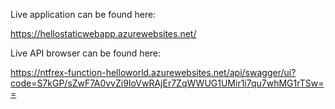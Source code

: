 Live application can be found here:

https://hellostaticwebapp.azurewebsites.net/

Live API browser can be found here:

https://ntfrex-function-helloworld.azurewebsites.net/api/swagger/ui?code=S7kGP/sZwF7A0vvZi9IoVwRAjEr7ZqWWUG1UMir1i7qu7whMG1rTSw==
